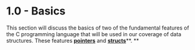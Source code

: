 # 1.0 - Basics

This section will discuss the basics of two of the fundamental features of the C programming language that will be used in our coverage of data structures. These features [**pointers**](/GLOSSARY.md "pointers") and [**structs**](/GLOSSARY.md)**. **

